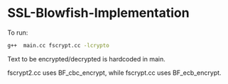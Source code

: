 # SSL-Blowfish-Implementation

To run:
```bash
g++  main.cc fscrypt.cc -lcrypto
```

Text to be encrypted/decrypted is hardcoded in main. 

fscrypt2.cc uses BF_cbc_encrypt, while fscrypt.cc uses BF_ecb_encrypt.
